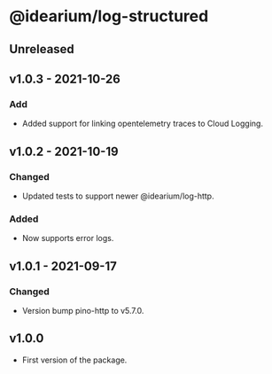 # @idearium/log-structured

## Unreleased

## v1.0.3 - 2021-10-26

### Add

-   Added support for linking opentelemetry traces to Cloud Logging.

## v1.0.2 - 2021-10-19

### Changed

-   Updated tests to support newer @idearium/log-http.

### Added

-   Now supports error logs.

## v1.0.1 - 2021-09-17

### Changed

-   Version bump pino-http to v5.7.0.

## v1.0.0

-   First version of the package.
